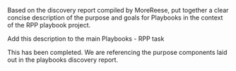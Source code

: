Based on the discovery report compiled by MoreReese, put together a clear concise description of the purpose and goals for Playbooks in the context of the RPP playbook project. 


Add this description to the main Playbooks - RPP task
 

This has been completed. We are referencing the purpose components laid out in the playbooks discovery report. 